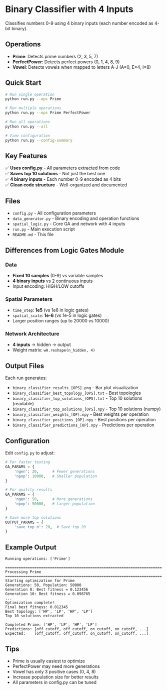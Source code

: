 # Binary Classifier with 4 Inputs

Classifies numbers 0-9 using 4 binary inputs (each number encoded as 4-bit binary).

## Operations

- **Prime**: Detects prime numbers (2, 3, 5, 7)
- **PerfectPower**: Detects perfect powers (0, 1, 4, 8, 9)
- **Vowel**: Detects vowels when mapped to letters A-J (A=0, E=4, I=8)

## Quick Start

```bash
# Run single operation
python run.py --ops Prime

# Run multiple operations
python run.py --ops Prime PerfectPower

# Run all operations
python run.py --all

# View configuration
python run.py --config-summary
```

## Key Features

✅ **Uses config.py** - All parameters extracted from code  
✅ **Saves top 10 solutions** - Not just the best one  
✅ **4 binary inputs** - Each number 0-9 encoded as 4 bits  
✅ **Clean code structure** - Well-organized and documented  

## Files

- `config.py` - All configuration parameters
- `data_generator.py` - Binary encoding and operation functions
- `spatial_logic.py` - Core GA and network with 4 inputs
- `run.py` - Main execution script
- `README.md` - This file

## Differences from Logic Gates Module

### Data
- **Fixed 10 samples** (0-9) vs variable samples
- **4 binary inputs** vs 2 continuous inputs
- Input encoding: HIGH/LOW cutoffs

### Spatial Parameters
- `time_step`: **1e5** (vs 1e6 in logic gates)
- `spatial_scale`: **1e-6** (vs 1e-5 in logic gates)
- Larger position ranges (up to 20000 vs 10000)

### Network Architecture
- **4 inputs** → hidden → output
- Weight matrix: `wH.reshape(n_hidden, 4)`

## Output Files

Each run generates:
- `binary_classifier_results_[OPS].png` - Bar plot visualization
- `binary_classifier_best_topology_[OPS].txt` - Best topologies
- `binary_classifier_top_solutions_[OPS].txt` - Top 10 solutions (readable)
- `binary_classifier_top_solutions_[OPS].npy` - Top 10 solutions (numpy)
- `binary_classifier_weights_[OP].npy` - Best weights per operation
- `binary_classifier_positions_[OP].npy` - Best positions per operation
- `binary_classifier_predictions_[OP].npy` - Predictions per operation

## Configuration

Edit `config.py` to adjust:

```python
# For faster testing
GA_PARAMS = {
    'ngen': 20,      # Fewer generations
    'npop': 10000,   # Smaller population
}

# For quality results
GA_PARAMS = {
    'ngen': 50,      # More generations
    'npop': 50000,   # Larger population
}

# Save more top solutions
OUTPUT_PARAMS = {
    'save_top_n': 20,  # Save top 20
}
```

## Example Output

```
Running operations: ['Prime']

======================================================================
Processing Prime
======================================================================
Starting optimization for Prime
Generations: 50, Population: 50000
Generation 0: Best fitness = 0.123456
Generation 10: Best fitness = 0.098765
...
Optimization complete!
Final best fitness: 0.012345
Best topology: ['HP', 'LP', 'HP', 'LP']
Top 10 solutions extracted

Completed Prime: ['HP', 'LP', 'HP', 'LP']
Predictions: [off_cutoff, off_cutoff, on_cutoff, on_cutoff, ...]
Expected:    [off_cutoff, off_cutoff, on_cutoff, on_cutoff, ...]
```

## Tips

- Prime is usually easiest to optimize
- PerfectPower may need more generations
- Vowel has only 3 positive cases (0, 4, 8)
- Increase population size for better results
- All parameters in config.py can be tuned
